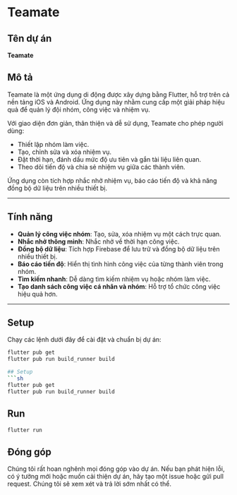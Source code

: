 # Teamate

## Tên dự án

**Teamate**

## Mô tả

Teamate là một ứng dụng di động được xây dựng bằng Flutter, hỗ trợ trên cả nền tảng iOS và Android. Ứng dụng này nhằm cung cấp một giải pháp hiệu quả để quản lý đội nhóm, công việc và nhiệm vụ.

Với giao diện đơn giản, thân thiện và dễ sử dụng, Teamate cho phép người dùng:

- Thiết lập nhóm làm việc.
- Tạo, chỉnh sửa và xóa nhiệm vụ.
- Đặt thời hạn, đánh dấu mức độ ưu tiên và gắn tài liệu liên quan.
- Theo dõi tiến độ và chia sẻ nhiệm vụ giữa các thành viên.

Ứng dụng còn tích hợp nhắc nhở nhiệm vụ, báo cáo tiến độ và khả năng đồng bộ dữ liệu trên nhiều thiết bị.

---

## Tính năng

- **Quản lý công việc nhóm**: Tạo, sửa, xóa nhiệm vụ một cách trực quan.
- **Nhắc nhở thông minh**: Nhắc nhở về thời hạn công việc.
- **Đồng bộ dữ liệu**: Tích hợp Firebase để lưu trữ và đồng bộ dữ liệu trên nhiều thiết bị.
- **Báo cáo tiến độ**: Hiển thị tình hình công việc của từng thành viên trong nhóm.
- **Tìm kiếm nhanh**: Dễ dàng tìm kiếm nhiệm vụ hoặc nhóm làm việc.
- **Tạo danh sách công việc cá nhân và nhóm**: Hỗ trợ tổ chức công việc hiệu quả hơn.

---

## Setup

Chạy các lệnh dưới đây để cài đặt và chuẩn bị dự án:

```sh
flutter pub get
flutter pub run build_runner build

## Setup
```sh
flutter pub get
flutter pub run build_runner build
```

## Run
```sh
flutter run
```

## Đóng góp

Chúng tôi rất hoan nghênh mọi đóng góp vào dự án. Nếu bạn phát hiện lỗi, có ý tưởng mới hoặc muốn cải thiện dự án, hãy tạo một issue hoặc gửi pull request. Chúng tôi sẽ xem xét và trả lời sớm nhất có thể.
